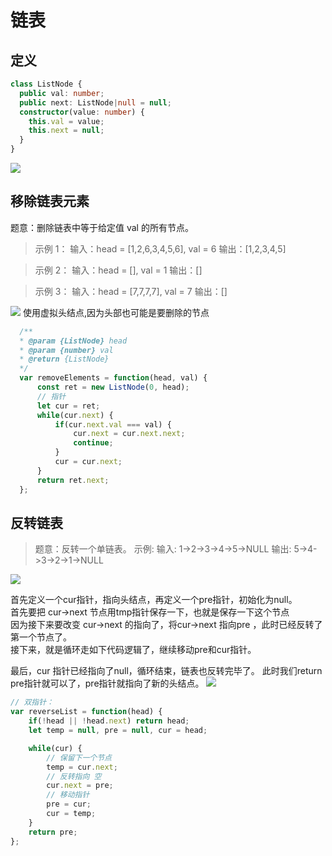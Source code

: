 # 链表
## 定义
```ts
class ListNode {
  public val: number;
  public next: ListNode|null = null;
  constructor(value: number) {
    this.val = value;
    this.next = null;
  }
}
```
<img src="img/listNode.png"/>

## 移除链表元素
题意：删除链表中等于给定值 val 的所有节点。
>示例 1： 输入：head = [1,2,6,3,4,5,6], val = 6 输出：[1,2,3,4,5]

>示例 2： 输入：head = [], val = 1 输出：[]

> 示例 3： 输入：head = [7,7,7,7], val = 7 输出：[]

<img src="img/removeListNode.png"/>
使用虚拟头结点,因为头部也可能是要删除的节点 

```js
  /**
  * @param {ListNode} head
  * @param {number} val
  * @return {ListNode}
  */
  var removeElements = function(head, val) {
      const ret = new ListNode(0, head);
      // 指针
      let cur = ret;
      while(cur.next) {
          if(cur.next.val === val) {
              cur.next = cur.next.next;
              continue;
          }
          cur = cur.next;
      }
      return ret.next;
  };
```
## 反转链表
>题意：反转一个单链表。
>示例: 输入: 1->2->3->4->5->NULL 输出: 5->4->3->2->1->NULL

<img src="img/reverListNode.png"/>

首先定义一个cur指针，指向头结点，再定义一个pre指针，初始化为null。  
首先要把 cur->next 节点用tmp指针保存一下，也就是保存一下这个节点  
因为接下来要改变 cur->next 的指向了，将cur->next 指向pre ，此时已经反转了第一个节点了。  
接下来，就是循环走如下代码逻辑了，继续移动pre和cur指针。  

最后，cur 指针已经指向了null，循环结束，链表也反转完毕了。 此时我们return pre指针就可以了，pre指针就指向了新的头结点。
<img src="img/206.翻转链表.gif"/>

```js
// 双指针：
var reverseList = function(head) {
    if(!head || !head.next) return head;
    let temp = null, pre = null, cur = head;

    while(cur) {
        // 保留下一个节点
        temp = cur.next;
        // 反转指向 空
        cur.next = pre;
        // 移动指针
        pre = cur;
        cur = temp;
    }
    return pre;
};
```